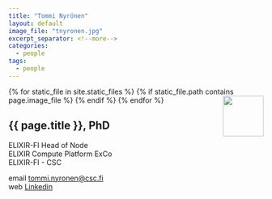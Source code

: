 ```yaml
---
title: "Tommi Nyrönen"
layout: default
image_file: "tnyronen.jpg"
excerpt_separator: <!--more-->
categories:
  - people
tags:
  - people
---
```


{% for static_file in site.static_files %}
  {% if static_file.path contains page.image_file %}
<img style="float: right; width: 80px;" src="{{ static_file.path | relative_url}}" />
  {% endif %}
{% endfor %}

## {{ page.title }}, PhD

ELIXIR-FI Head of Node  
ELIXIR Compute Platform ExCo  
ELIXIR-FI - CSC  

<!--more-->

email [tommi.nyronen@csc.fi](mailto:tommi.nyronen@csc.fi)  
web [Linkedin](https://www.linkedin.com/in/nyronen)


